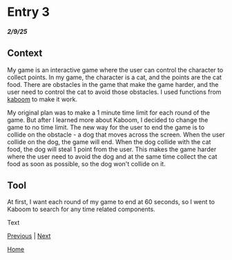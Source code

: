 # Entry 3
##### 2/9/25

## Context 
My game is an interactive game where the user can control the character to collect points. In my game, the character is a cat, and the points are the cat food. There are obstacles in the game that make the game harder, and the user need to control the cat to avoid those obstacles. I used functions from [kaboom](https://kaboomjs.com/) to make it work. 

My original plan was to make a 1 minute time limit for each round of the game. But after I learned more about Kaboom, I decided to change the game to no time limit. The new way for the user to end the game is to collide on the obstacle - a dog that moves across the screen. When the user collide on the dog, the game will end. When the dog collide with the cat food, the dog will steal 1 point from the user. This makes the game harder where the user need to avoid the dog and at the same time collect the cat food as soon as possible, so the dog won't collide on it. 

## Tool
At first, I want each round of my game to end at 60 seconds, so I went to Kaboom to search for any time related components. 



Text

[Previous](entry02.md) | [Next](entry04.md)

[Home](../README.md)